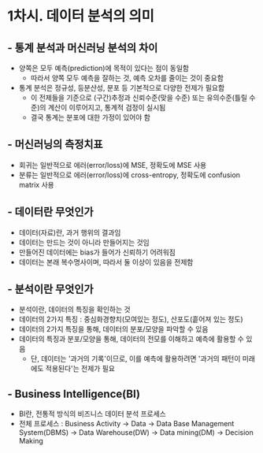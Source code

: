 # 1차시. 데이터 분석의 의미



## - 통계 분석과 머신러닝 분석의 차이

- 양쪽은 모두 예측(prediction)에 목적이 있다는 점이 동일함
  - 따라서 양쪽 모두 예측을 잘하는 것, 예측 오차를 줄이는 것이 중요함
- 통계 분석은 정규성, 등분산성, 분포 등 기본적으로 다양한 전제가 필요함
  - 이 전제들을 기준으로 (구간)추정과 신뢰수준(맞을 수준) 또는 유의수준(틀릴 수준)의 계산이 이루어지고, 통계적 검정이 실시됨
  - 결국 통계는 분포에 대한 가정이 있어야 함



## - 머신러닝의 측정치표

- 회귀는 일반적으로 에러(error/loss)에 MSE, 정확도에 MSE 사용
- 분류는 일반적으로 에러(error/loss)에 cross-entropy, 정확도에 confusion matrix 사용



## - 데이터란 무엇인가

- 데이터(자료)란, 과거 행위의 결과임
- 데이터는 만드는 것이 아니라 만들어지는 것임
- 만들어진 데이터에는 bias가 들어가 신뢰하기 어려워짐
- 데이터는 본래 복수명사이며, 따라서 둘 이상이 있음을 전제함



## - 분석이란 무엇인가

- 분석이란, 데이터의 특징을 확인하는 것
- 데이터의 2가지 특징 : 중심화경향치(모여있는 정도), 산포도(흩어져 있는 정도)
- 데이터의 2가지 특징을 통해, 데이터의 분포/모양을 파악할 수 있음
- 데이터의 특징과 분포/모양을 통해, 데이터의 전모를 이해하고 예측에 활용할 수 있음
  - 단, 데이터는 '과거의 기록'이므로, 이를 예측에 활용하려면 '과거의 패턴이 미래에도 적용된다'는 전제가 필요



## - Business Intelligence(BI)

- BI란, 전통적 방식의 비즈니스 데이터 분석 프로세스
- 전체 프로세스 : Business Activity → Data → Data Base Management System(DBMS) → Data Warehouse(DW) → Data mining(DM) → Decision Making
